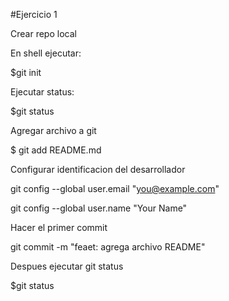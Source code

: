 #Ejercicio 1

Crear repo local

En shell ejecutar:

$git init

Ejecutar status:

$git status

Agregar archivo a git

$ git add README.md

Configurar identificacion del desarrollador

git config --global user.email "you@example.com"

git config --global user.name "Your Name"

Hacer el primer commit

git commit -m "feaet: agrega archivo README"

Despues ejecutar git status

$git status